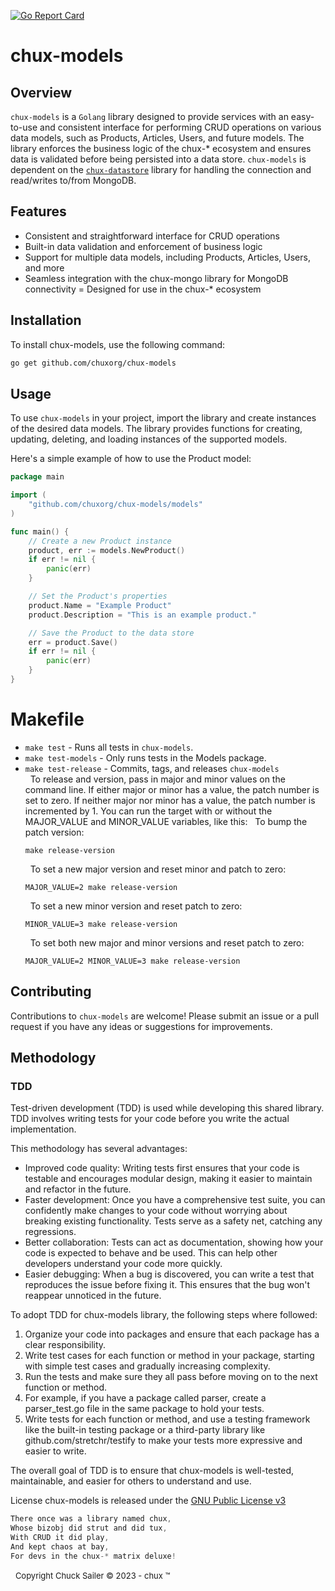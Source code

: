 
[![Go Report Card](https://goreportcard.com/badge/github.com/chuxorg/chux-models)](https://goreportcard.com/report/github.com/chuxorg/chux-models)
# chux-models


## Overview
`chux-models` is a `Golang` library designed to provide services with an easy-to-use and consistent interface for performing CRUD operations on various data models, 
such as Products, Articles, Users, and future models. The library enforces the business logic of the chux-* ecosystem and ensures data is validated before being persisted 
into a data store. `chux-models` is dependent on the [`chux-datastore`](https://github.com/chuxorg/chux-datastore) library for handling the connection and read/writes to/from MongoDB.

## Features
- Consistent and straightforward interface for CRUD operations
- Built-in data validation and enforcement of business logic
- Support for multiple data models, including Products, Articles, Users, and more
- Seamless integration with the chux-mongo library for MongoDB connectivity
= Designed for use in the chux-* ecosystem
## Installation
To install chux-models, use the following command:

```sh
go get github.com/chuxorg/chux-models
```
## Usage
To use `chux-models` in your project, import the library and create instances of the desired data models. The library provides functions for creating, updating, deleting, and loading instances of the supported models.

Here's a simple example of how to use the Product model:

```go
package main

import (
    "github.com/chuxorg/chux-models/models"
)

func main() {
    // Create a new Product instance
    product, err := models.NewProduct()
    if err != nil {
        panic(err)
    }

    // Set the Product's properties
    product.Name = "Example Product"
    product.Description = "This is an example product."

    // Save the Product to the data store
    err = product.Save()
    if err != nil {
        panic(err)
    }
}

```
# Makefile

- `make test` - Runs all tests in `chux-models`.
- `make test-models` - Only runs tests in the Models package.
- `make test-release` - Commits, tags, and releases `chux-models`  
   &nbsp; 
   To release and version, pass in major and minor values on the command line. If either major or minor has a value, the patch number is set to zero. If neither major nor minor has a value, the patch number is incremented by 1.
   You can run the target with or without the MAJOR_VALUE and MINOR_VALUE variables, like this:
   &nbsp; 
   To bump the patch version:
   ```shell
   make release-version
   ```
   &nbsp; 
   To set a new major version and reset minor and patch to zero:
   ```shell
   MAJOR_VALUE=2 make release-version
   ```
   &nbsp; 
   To set a new minor version and reset patch to zero:
   ```shell
   MINOR_VALUE=3 make release-version 
   ```
   &nbsp; 
   To set both new major and minor versions and reset patch to zero:
   ```shell
   MAJOR_VALUE=2 MINOR_VALUE=3 make release-version 
   ``` 
## Contributing
Contributions to `chux-models` are welcome! Please submit an issue or a pull request if you have any ideas or suggestions for improvements.



## Methodology
### TDD
Test-driven development (TDD) is used while developing this shared library. TDD involves writing tests for your code before you write the actual implementation. 

This methodology has several advantages:

- Improved code quality: Writing tests first ensures that your code is testable and encourages modular design, making it easier to maintain and refactor in the future.
- Faster development: Once you have a comprehensive test suite, you can confidently make changes to your code without worrying about breaking existing functionality. Tests serve as a safety net, catching any regressions.
- Better collaboration: Tests can act as documentation, showing how your code is expected to behave and be used. This can help other developers understand your code more quickly.
- Easier debugging: When a bug is discovered, you can write a test that reproduces the issue before fixing it. This ensures that the bug won't reappear unnoticed in the future.

To adopt TDD for chux-models library, the following steps where followed:

1. Organize your code into packages and ensure that each package has a clear responsibility.
2. Write test cases for each function or method in your package, starting with simple test cases and gradually increasing complexity.
3. Run the tests and make sure they all pass before moving on to the next function or method.
4. For example, if you have a package called parser, create a parser_test.go file in the same package to hold your tests. 
5. Write tests for each function or method, and use a testing framework like the built-in testing package or a third-party library like github.com/stretchr/testify to make your tests more expressive and easier to write.

The overall goal of TDD is to ensure that chux-models is well-tested, maintainable, and easier for others to understand and use.

License
chux-models is released under the [GNU Public License v3](https://www.gnu.org/licenses/gpl-3.0.en.html)
&nbsp;
```go
There once was a library named chux,
Whose bizobj did strut and did tux,
With CRUD it did play,
And kept chaos at bay,
For devs in the chux-* matrix deluxe!
```
&nbsp;
<font size="2">Copyright Chuck Sailer &copy; 2023 - chux &trade;</font>
